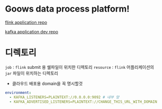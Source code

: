 # Goows data process platform!



[flink application repo](https://github.com/BOKJUNSOO/goows-flink-server)

[kafka application dev repo](https://github.com/BOKJUNSOO/goows-kafka-server)


# 디렉토리
`job` : `flink` submit 용 쉘파일이 위치한 디렉토리
`resource` : `flink` 어플리케이션의 `jar` 파일이 위치하는 디렉토리

- 클라우드 배포용 domain을 꼭 명시할것
```yaml
environment:
  - KAFKA_LISTENERS=PLAINTEXT://0.0.0.0:9092 # 내부 망
  - KAFKA_ADVERTISED_LISTENERS=PLAINTEXT://CHANGE_THIS_URL_WITH_DOMAIN:9092 # 외부 망
```

